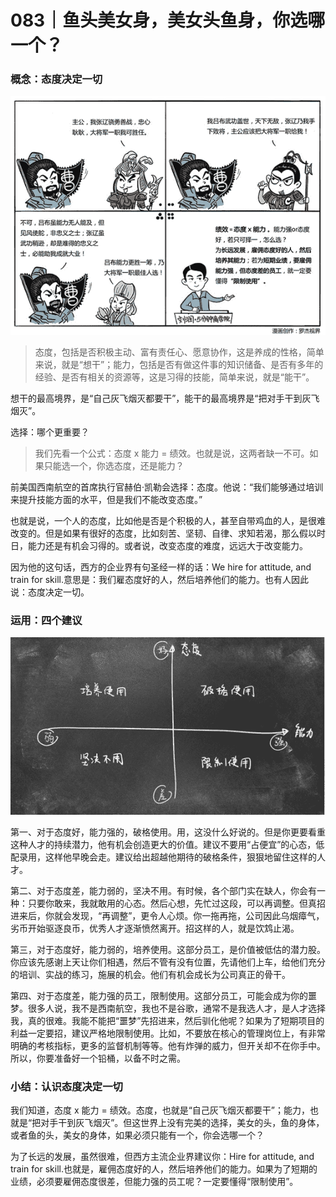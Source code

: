 # 083｜鱼头美女身，美女头鱼身，你选哪一个？

### 概念：态度决定一切

![](img/80a274376296d9ad9fc3b0a3c9cdb4e2.jpg)

> 态度，包括是否积极主动、富有责任心、愿意协作，这是养成的性格，简单来说，就是“想干”；能力，包括是否有做这件事的知识储备、是否有多年的经验、是否有相关的资源等，这是习得的技能，简单来说，就是“能干”。

想干的最高境界，是“自己灰飞烟灭都要干”，能干的最高境界是“把对手干到灰飞烟灭”。

选择：哪个更重要？

> 我们先看一个公式：态度 x 能力 = 绩效。也就是说，这两者缺一不可。如果只能选一个，你选态度，还是能力？

前美国西南航空的首席执行官赫伯·凯勒会选择：态度。他说：“我们能够通过培训来提升技能方面的水平，但是我们不能改变态度。”

也就是说，一个人的态度，比如他是否是个积极的人，甚至自带鸡血的人，是很难改变的。但是如果有很好的态度，比如刻苦、坚韧、自律、求知若渴，那么假以时日，能力还是有机会习得的。或者说，改变态度的难度，远远大于改变能力。

因为他的这句话，西方的企业界有句圣经一样的话：We hire for attitude, and train for skill.意思是：我们雇态度好的人，然后培养他们的能力。也有人因此说：态度决定一切。

### 运用：四个建议

![](img/63ca44f8cfffc258fec95e373079869f.jpg)

第一、对于态度好，能力强的，破格使用。用，这没什么好说的。但是你更要看重这种人才的持续潜力，他有机会创造更大的价值。建议不要用“占便宜”的心态，低配录用，这样他早晚会走。建议给出超越他期待的破格条件，狠狠地留住这样的人才。

第二、对于态度差，能力弱的，坚决不用。有时候，各个部门实在缺人，你会有一种：只要你敢来，我就敢用的心态。然后心想，先忙过这段，可以再调整。但真招进来后，你就会发现，“再调整”，更令人心烦。你一拖再拖，公司因此乌烟瘴气，劣币开始驱逐良币，优秀人才逐渐愤然离开。招这样的人，就是饮鸩止渴。

第三，对于态度好，能力弱的，培养使用。这部分员工，是价值被低估的潜力股。你应该先感谢上天让你们相遇，然后不管有没有位置，先请他们上车，给他们充分的培训、实战的练习，施展的机会。他们有机会成长为公司真正的骨干。

第四、对于态度差，能力强的员工，限制使用。这部分员工，可能会成为你的噩梦。很多人说，我不是西南航空，我也不是谷歌，通常不是我选人才，是人才选择我，真的很难。我能不能把“噩梦”先招进来，然后驯化他呢？如果为了短期项目的利益一定要招，建议严格地限制使用。比如，不要放在核心的管理岗位上，有非常明确的考核指标，更多的监督机制等等。他有炸弹的威力，但开关却不在你手中。所以，你要准备好一个铅桶，以备不时之需。

### 小结：认识态度决定一切

我们知道，态度 x 能力 = 绩效。态度，也就是“自己灰飞烟灭都要干”；能力，也就是“把对手干到灰飞烟灭”。但这世界上没有完美的选择，美女的头，鱼的身体，或者鱼的头，美女的身体，如果必须只能有一个，你会选哪一个？

为了长远的发展，虽然很难，但西方主流企业界建议你：Hire for attitude, and train for skill.也就是，雇佣态度好的人，然后培养他们的能力。如果为了短期的业绩，必须要雇佣态度很差，但能力强的员工呢？一定要懂得“限制使用”。